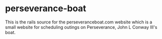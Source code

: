 perseverance-boat
=================

This is the rails source for the perseveranceboat.com website which is a small
website for scheduling outings on Perseverance, John L Conway III's boat. 
